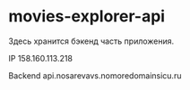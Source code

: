 # movies-explorer-api

Здесь хранится бэкенд часть приложения.

IP 158.160.113.218

Backend api.nosarevavs.nomoredomainsicu.ru
